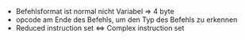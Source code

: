 - Befehlsformat ist normal nicht Variabel => 4 byte
- opcode am Ende des Befehls, um den Typ des Befehls zu erkennen
- Reduced instruction set <=> Complex instruction set